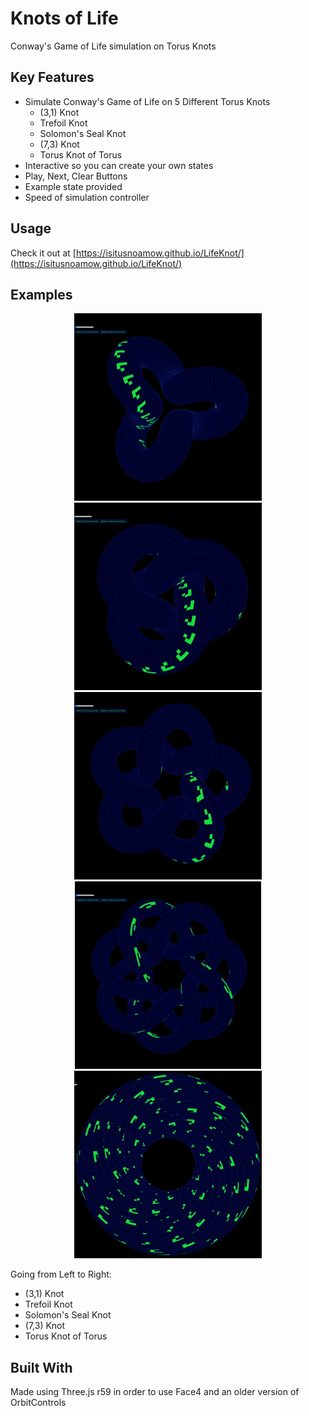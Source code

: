 # Knots of Life

Conway's Game of Life simulation on Torus Knots

## Key Features

* Simulate Conway's Game of Life on 5 Different Torus Knots
    - (3,1) Knot
    - Trefoil Knot
    - Solomon's Seal Knot
    - (7,3) Knot
    - Torus Knot of Torus
* Interactive so you can create your own states
* Play, Next, Clear Buttons
* Example state provided
* Speed of simulation controller

## Usage

Check it out at [https://isitusnoamow.github.io/LifeKnot/](https://isitusnoamow.github.io/LifeKnot/)

## Examples

<div align="center">
    <img width="300" height="300" src="./examples/31knot.gif">
    <img width="300" height="300" src="./examples/trefoil.gif">
    <img width="300" height="300" src="./examples/solomon.gif">
</div>
<div align = "center">
    <img widh="300" height="300" src="./examples/73.gif">
    <img width="300" height="300" src="./examples/torustorus.gif">
</div>

Going from Left to Right: 
- (3,1) Knot
- Trefoil Knot
- Solomon's Seal Knot
- (7,3) Knot
- Torus Knot of Torus

## Built With

Made using Three.js r59 in order to use Face4 and an older version of OrbitControls